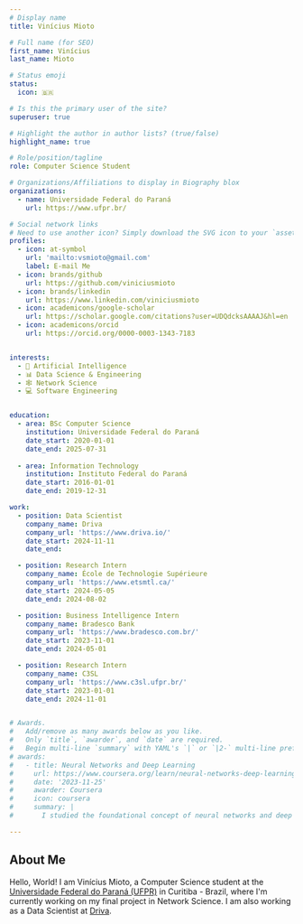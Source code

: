 ```yaml
---
# Display name
title: Vinícius Mioto

# Full name (for SEO)
first_name: Vinícius
last_name: Mioto

# Status emoji
status:
  icon: 🇧🇷

# Is this the primary user of the site?
superuser: true

# Highlight the author in author lists? (true/false)
highlight_name: true

# Role/position/tagline
role: Computer Science Student

# Organizations/Affiliations to display in Biography blox
organizations:
  - name: Universidade Federal do Paraná
    url: https://www.ufpr.br/

# Social network links
# Need to use another icon? Simply download the SVG icon to your `assets/media/icons/` folder.
profiles:
  - icon: at-symbol
    url: 'mailto:vsmioto@gmail.com'
    label: E-mail Me
  - icon: brands/github
    url: https://github.com/viniciusmioto
  - icon: brands/linkedin
    url: https://www.linkedin.com/viniciusmioto
  - icon: academicons/google-scholar
    url: https://scholar.google.com/citations?user=UDQdcksAAAAJ&hl=en
  - icon: academicons/orcid
    url: https://orcid.org/0000-0003-1343-7183


interests:
  - 🤖 Artificial Intelligence
  - 📊 Data Science & Engineering
  - 🕸️ Network Science
  - 💻 Software Engineering


education:
  - area: BSc Computer Science
    institution: Universidade Federal do Paraná
    date_start: 2020-01-01
    date_end: 2025-07-31
  
  - area: Information Technology
    institution: Instituto Federal do Paraná
    date_start: 2016-01-01
    date_end: 2019-12-31

work:
  - position: Data Scientist
    company_name: Driva
    company_url: 'https://www.driva.io/'
    date_start: 2024-11-11
    date_end: 

  - position: Research Intern
    company_name: École de Technologie Supérieure
    company_url: 'https://www.etsmtl.ca/'
    date_start: 2024-05-05
    date_end: 2024-08-02

  - position: Business Intelligence Intern
    company_name: Bradesco Bank
    company_url: 'https://www.bradesco.com.br/'
    date_start: 2023-11-01
    date_end: 2024-05-01

  - position: Research Intern
    company_name: C3SL
    company_url: 'https://www.c3sl.ufpr.br/'
    date_start: 2023-01-01
    date_end: 2024-11-01


# Awards.
#   Add/remove as many awards below as you like.
#   Only `title`, `awarder`, and `date` are required.
#   Begin multi-line `summary` with YAML's `|` or `|2-` multi-line prefix and indent 2 spaces below.
# awards:
#   - title: Neural Networks and Deep Learning
#     url: https://www.coursera.org/learn/neural-networks-deep-learning
#     date: '2023-11-25'
#     awarder: Coursera
#     icon: coursera
#     summary: |
#       I studied the foundational concept of neural networks and deep learning. By the end, I was familiar with the significant technological trends driving the rise of deep learning; build, train, and apply fully connected deep neural networks; implement efficient (vectorized) neural networks; identify key parameters in a neural network’s architecture; and apply deep learning to your own applications.

---
```


## About Me

Hello, World! I am Vinícius Mioto, a Computer Science student at the [Universidade Federal do Paraná (UFPR)](https://ufpr.br) in Curitiba - Brazil, where I'm currently working on my final project in Network Science. I am also working as a Data Scientist at [Driva](https://www.driva.io).